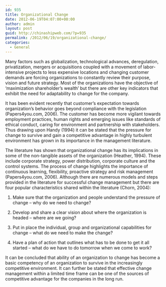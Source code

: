```yaml
---
id: 935
title: Organizational Change
date: 2012-06-19T04:07:00+00:00
author: admin
layout: post
guid: http://chinashipweb.com/?p=935
permalink: /2012/06/19/organizational-change/
categories:
  - General
---
```

Many factors such as globalization, technological advances, deregulation, privatization, mergers or acquisitions coupled with a movement of labor-intensive projects to less expensive locations and changing customer demands are forcing organizations to constantly review their purpose, vision and future strategy. Most of the organizations have the objective of ‘maximization shareholder’s wealth’ but there are other key indicators that exhibit the need for adaptability to change for the company.

It has been evident recently that customer’s expectation towards organization’s behavior goes beyond compliance with the legislation (Papers4you.com, 2006). The customer has become more vigilant towards employment practices, human rights and emerging issues like standards of ethical conduct, caring for environment and partnership with stakeholders. Thus drawing upon Handy (1994) it can be stated that the pressure for change to survive and gain a competitive advantage in highly turbulent environment has grown in its importance in the management literature.

The literature has shown that organizational change has its implications in some of the non-tangible assets of the organization (Heather, 1994). These include corporate strategy, power distribution, corporate culture and the control systems. The process of change highlights the importance of continuous learning, flexibility, proactive strategy and risk management (Papers4you.com, 2006). Although there are numerous models and steps provided in the literature for successful change management but there are four popular characteristics shared within the literature (Chorn, 2004):

1. Make sure that the organization and people understand the pressure of change – why do we need to change?
  
2. Develop and share a clear vision about where the organization is headed – where are we going?
  
3. Put in place the individual, group and organizational capabilities for change – what do we need to make the change?
  
4. Have a plan of action that outlines what has to be done to get it all started – what do we have to do tomorrow when we come to work?

It can be concluded that ability of an organization to change has become a basic competency of an organization to survive in the increasingly competitive environment. It can further be stated that effective change management within a limited time frame can be one of the sources of competitive advantage for the companies in the long run.